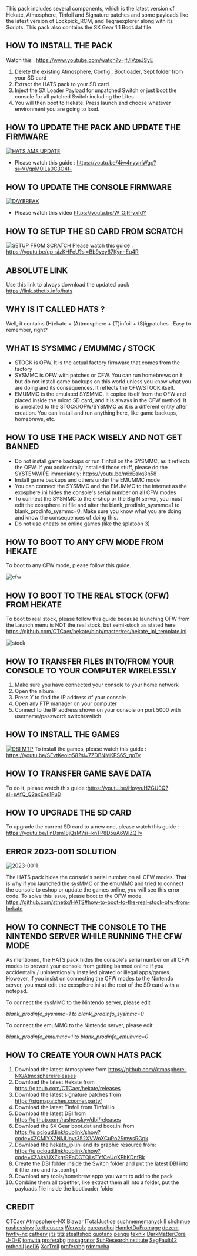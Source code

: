 This pack includes several components, which is the latest version of Hekate, Atmosphere, Tinfoil and Signature patches  and some payloads like the latest version of Lockpick_RCM, and Tegraexplorer along with its Scripts. This pack also contains the SX Gear 1.1 Boot.dat file. 

## HOW TO INSTALL THE PACK

Watch this : https://www.youtube.com/watch?v=jfJIVzeJSyE

1. Delete the existing Atmosphere, Config , Bootloader, Sept folder from your SD card
2. Extract the HATS pack to your SD card
3. Inject the SX Loader Payload for unpatched Switch or just boot the console for all patched Switch including the Lites
4. You will then boot to Hekate. Press launch and choose whatever environment you are going to load.


## HOW TO UPDATE THE PACK AND UPDATE THE FIRMWARE
[![HATS AMS UPDATE](https://i3.ytimg.com/vi/4jw4nyymWgc/maxresdefault.jpg)](https://www.youtube.com/watch?v=4jw4nyymWgc)

- Please watch this guide : https://youtu.be/4jw4nyymWgc?si=VVgpM0ILa0C3O4f-

## HOW TO UPDATE THE CONSOLE FIRMWARE
[![DAYBREAK](https://i3.ytimg.com/vi/W_OjR-yxfdY/maxresdefault.jpg)](https://www.youtube.com/watch?v=4jw4nyymWgc)
- Please watch this video https://youtu.be/W_OjR-yxfdY

## HOW TO SETUP THE SD CARD FROM SCRATCH
[![SETUP FROM SCRATCH](https://i3.ytimg.com/vi/up_sjzKHFeU/maxresdefault.jpg)](https://www.youtube.com/watch?v=up_sjzKHFeU)
Please watch this guide : https://youtu.be/up_sjzKHFeU?si=Bb9yey67KynnEq4R

## ABSOLUTE LINK

Use this link to always download the updated pack
https://link.sthetix.info/hats


## WHY IS IT CALLED HATS ?

Well, it contains (H)ekate + (A)tmosphere + (T)infoil + (S)igpatches . Easy to remember, right?

## WHAT IS SYSMMC / EMUMMC / STOCK

- STOCK is OFW. It is the actual factory firmware that comes from the factory
- SYSMMC is OFW with patches or CFW. You can run homebrews on it but do not install game backups on this world unless you know what you are doing and its consequences. It reflects the OFW/STOCK itself. 
- EMUMMC is the emulated SYSMMC. It copied itself from the OFW and placed inside the micro SD card, and it is always in the CFW method. It is unrelated to the STOCK/OFW/SYSMMC as it is a different entity after creation. You can install and run anything here, like game backups, homebrews, etc. 

## HOW TO USE THE PACK WISELY AND NOT GET BANNED

- Do not install game backups or run Tinfoil on the SYSMMC, as it reflects the OFW. If you accidentally installed those stuff, please do the SYSTEMWIPE immediately: https://youtu.be/n6xEakq3n58
- Install game backups and others under the EMUMMC mode
- You can connect the SYSMMC and the EMUMMC to the internet as the exosphere.ini hides the console's serial number on all CFW modes
- To connect the SYSMMC to the e-shop or the Big N server, you must edit the exosphere.ini file and alter the blank_prodinfo_sysmmc=1 to blank_prodinfo_sysmmc=0. Make sure you know what you are doing and know the consequences of doing this.
- Do not use cheats on online games (like the splatoon 3)


## HOW TO BOOT TO ANY CFW MODE FROM HEKATE

To boot to any CFW mode, please follow this guide.

![cfw](https://github.com/sthetix/HATS/blob/main/cfw.png)

## HOW TO BOOT TO THE REAL STOCK (OFW) FROM HEKATE

To boot to real stock, please follow this guide 
because launching OFW from the Launch menu is NOT the real stock, but semi-stock as stated here https://github.com/CTCaer/hekate/blob/master/res/hekate_ipl_template.ini

![stock](https://github.com/sthetix/HATS/blob/main/stock.png)

## HOW TO TRANSFER FILES INTO/FROM YOUR CONSOLE TO YOUR COMPUTER WIRELESSLY

1. Make sure you have connected your console to your home network
2. Open the album
3. Press Y  to find the IP address of your console
4. Open any FTP manager on your computer
5. Connect to the IP address shown on your console on port 5000 with username/password: switch/switch

## HOW TO INSTALL THE GAMES
[![DBI MTP](https://i3.ytimg.com/vi/SEvtKeoIqS8/maxresdefault.jpg)](https://www.youtube.com/watch?v=SEvtKeoIqS8)
To install the games, please watch this guide : https://youtu.be/SEvtKeoIqS8?si=7ZDBNMKPS6S_goTy


## HOW TO TRANSFER GAME SAVE DATA
To do it, please watch this guide :https://youtu.be/HoyvuH2GU0Q?si=sAfQ_Q2axEvs1PuD


## HOW TO UPGRADE THE SD CARD
To upgrade the current SD card to a new one, please watch this guide : https://youtu.be/FnDsm18jQsM?si=knTP8D5uA6WIZQTv


## ERROR 2023-0011 SOLUTION
![2023-0011](https://github.com/sthetix/HATS/blob/main/2023-0011.png)

The HATS pack hides the console's serial number on all CFW modes. That is why if you launched the sysMMC or the emuMMC and tried to connect the console to eshop or update the games online, you will see this error code.
To solve this issue, please boot to the OFW mode https://github.com/sthetix/HATS#how-to-boot-to-the-real-stock-ofw-from-hekate


## HOW TO CONNECT THE CONSOLE TO THE NINTENDO SERVER WHILE RUNNING THE CFW MODE

As mentioned, the HATS pack hides the console's serial number on all CFW modes to prevent your console from getting banned online if you accidentally / unintentionally installed pirated or illegal apps/games.
However, if you insist on connecting the CFW modes to the Nintendo server, you must edit the exosphere.ini at the root of the SD card with a notepad.

To connect the sysMMC to the Nintendo server, please edit

*blank_prodinfo_sysmmc=1 to blank_prodinfo_sysmmc=0*

To connect the emuMMC to the Nintendo server, please edit

*blank_prodinfo_emummc=1 to blank_prodinfo_emummc=0*


## HOW TO CREATE YOUR OWN HATS PACK

1. Download the latest Atmosphere from https://github.com/Atmosphere-NX/Atmosphere/releases
2. Download the latest Hekate from https://github.com/CTCaer/hekate/releases
3. Download the latest signature patches from https://sigmapatches.coomer.party/
4. Download the latest Tinfoil from Tinfoil.io
5. Download the latest DBI from https://github.com/rashevskyv/dbi/releases
6. Download the SX Gear boot.dat and boot.ini from https://u.pcloud.link/publink/show?code=XZCMlYXZNIJUnyr352XVWoXCuPo2SmwsRGpk
7. Download the hekate_ipl.ini and its graphic resource from: https://u.pcloud.link/publink/show?code=XZAkVUXZkgrREaCGTQLsTYfCeUqXFhKDnfBk
8. Create the DBI folder inside the Switch folder and put the latest DBI into it (the .nro and its .config)
9. Download any tools/homebrew apps you want to add to the pack
10. Combine them all together, like extract them all into a folder, put the payloads file inside the bootloader folder








## CREDIT

[CTCaer](https://github.com/CTCaer)
[Atmosphere-NX](https://github.com/Atmosphere-NX)
[Blawar](https://github.com/blawar)
[ITotalJustice](https://github.com/ITotalJustice)
[suchmememanyskill](https://github.com/suchmememanyskill)
[shchmue](https://github.com/shchmue)
[rashevskyv](https://github.com/rashevskyv)
[fortheusers](https://github.com/fortheusers)
[Werwolv](https://github.com/WerWolv)
[carcaschoi](https://github.com/carcaschoi)
[HamletDuFromage](https://github.com/HamletDuFromage)
[dezem](https://github.com/dezem)
[hwfly-nx](https://github.com/hwfly-nx)
[cathery](https://github.com/cathery)
[jits](https://jits.cc)
[titz](https://titz.cf)
[stealtshop](https://stealthshop.cf)
[quotanx](https://quotanx.in)
[pengu](https://pengu.us)
[teknik](https://teknik.app)
[DarkMatterCore](https://github.com/DarkMatterCore)
[J-D-K](https://github.com/J-D-K)
[tomvita](https://github.com/tomvita)
[proferabg](https://github.com/proferabg)
[masagrator](https://github.com/masagrator)
[SunResearchInstitute](https://github.com/SunResearchInstitute)
[SegFault42](https://github.com/SegFault42)
[mtheall](https://github.com/mtheall)
[joel16](https://github.com/joel16)
[XorTroll](https://github.com/XorTroll)
[proferabg](https://github.com/proferabg)
[rdmrocha](https://github.com/rdmrocha)


